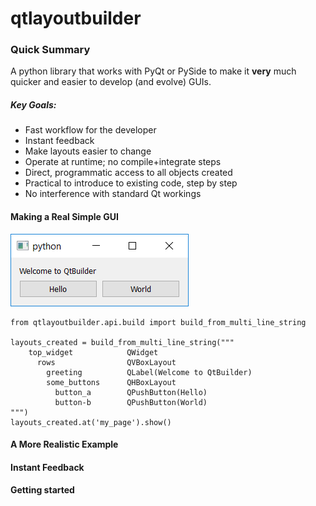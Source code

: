 # qtlayoutbuilder

### Quick Summary

A python library that works with PyQt or PySide to make it **very**
much quicker and easier to develop (and evolve) GUIs.

##### Key Goals:
- Fast workflow for the developer
- Instant feedback
- Make layouts easier to change
- Operate at runtime; no compile+integrate steps
- Direct, programmatic access to all objects created
- Practical to introduce to existing code, step by step
- No interference with standard Qt workings

#### Making a Real Simple GUI
![](docs/media/simple_example.png)

    from qtlayoutbuilder.api.build import build_from_multi_line_string
    
    layouts_created = build_from_multi_line_string("""
        top_widget            QWidget
          rows                QVBoxLayout
            greeting          QLabel(Welcome to QtBuilder)
            some_buttons      QHBoxLayout
              button_a        QPushButton(Hello)
              button-b        QPushButton(World)
    """)
    layouts_created.at('my_page').show()

#### A More Realistic Example

#### Instant Feedback

#### Getting started


